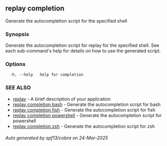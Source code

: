 ## replay completion

Generate the autocompletion script for the specified shell

### Synopsis

Generate the autocompletion script for replay for the specified shell.
See each sub-command's help for details on how to use the generated script.


### Options

```
  -h, --help   help for completion
```

### SEE ALSO

* [replay](replay.md)	 - A brief description of your application
* [replay completion bash](replay_completion_bash.md)	 - Generate the autocompletion script for bash
* [replay completion fish](replay_completion_fish.md)	 - Generate the autocompletion script for fish
* [replay completion powershell](replay_completion_powershell.md)	 - Generate the autocompletion script for powershell
* [replay completion zsh](replay_completion_zsh.md)	 - Generate the autocompletion script for zsh

###### Auto generated by spf13/cobra on 24-Mar-2025
